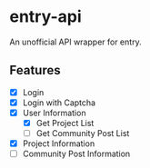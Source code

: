 # entry-api

An unofficial API wrapper for entry.

## Features

- [x] Login
- [x] Login with Captcha
- [x] User Information
  - [x] Get Project List
  - [ ] Get Community Post List
- [x] Project Information
- [ ] Community Post Information

